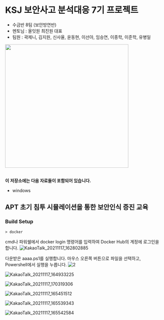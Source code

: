 # KSJ 보안사고 분석대응 7기 프로젝트
* 수금반 8팀 (보안방연반)
* 멘토님 : 올잇원 최진원 대표
* 팀원 : 곽제니, 김지원, 신사율, 윤동현, 이선아, 임승연, 이종학, 이준학, 유병일
<img src="http://kshieldjr.org/images/hrpool/logo-hrpool-hover.png" width="400" heigght="270">

<br>
<br>

**이 저장소에는 다음 자료들이 포함되어 있습니다.**

* windows 

## APT 초기 침투 시뮬레이션을 통한 보안인식 증진 교육


### Build Setup
```
> docker 
```
cmd나 파워쉘에서 docker login 명령어를 입력하여 Docker Hub의 계정에 로그인을 합니다.
![KakaoTalk_20211117_162802885](https://user-images.githubusercontent.com/90955623/142159047-0cb980a8-3213-4e92-8985-c4aae595c926.png)

다운받은 aaaa.ps1를 실행합니다.
마우스 오른쪽 버튼으로 파일을 선택하고, Powershell에서 실행을 누릅니다.
![2](https://user-images.githubusercontent.com/90955623/142159331-3b7edfbb-4349-4b12-8581-238f09b24a99.png)


![KakaoTalk_20211117_164933225](https://user-images.githubusercontent.com/90955623/142159938-74d096d4-ec1b-426a-8918-1c76a822ae53.png)


![KakaoTalk_20211117_170319306](https://user-images.githubusercontent.com/90955623/142160022-5c6d9836-1835-4055-864d-560c5eb2b89d.png)


![KakaoTalk_20211117_165451512](https://user-images.githubusercontent.com/90955623/142160068-d04608eb-0e72-46d0-aa0a-f89a9fd30250.png)


![KakaoTalk_20211117_165539343](https://user-images.githubusercontent.com/90955623/142160105-4d188a33-fcb3-431f-a99e-9e841f32b5c9.png)


![KakaoTalk_20211117_165542584](https://user-images.githubusercontent.com/90955623/142160132-70b73997-a142-4855-9252-a030e952d41a.png)
